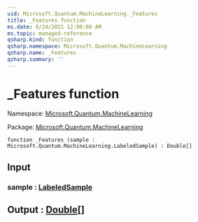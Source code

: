 ```yaml
---
uid: Microsoft.Quantum.MachineLearning._Features
title: _Features function
ms.date: 8/24/2021 12:00:00 AM
ms.topic: managed-reference
qsharp.kind: function
qsharp.namespace: Microsoft.Quantum.MachineLearning
qsharp.name: _Features
qsharp.summary: ''
---
```


# _Features function

Namespace: [Microsoft.Quantum.MachineLearning](xref:Microsoft.Quantum.MachineLearning)

Package: [Microsoft.Quantum.MachineLearning](https://nuget.org/packages/Microsoft.Quantum.MachineLearning)




```qsharp
function _Features (sample : Microsoft.Quantum.MachineLearning.LabeledSample) : Double[]
```


## Input

### sample : [LabeledSample](xref:Microsoft.Quantum.MachineLearning.LabeledSample)





## Output : [Double](xref:microsoft.quantum.qsharp.valueliterals#double-literals)[]

